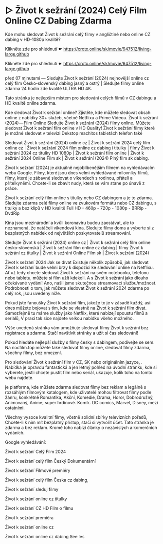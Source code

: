 # ▷ Život k sežrání (2024) Celý Film Online CZ Dabing Zdarma


Kde mohu sledovat Život k sežrání celý filmy v angličtině nebo online CZ dabing v HD-1080p kvalitě?

 

 

 

Klikněte zde pro shlédnutí ☛ https://crotx.online/sk/movie/947512/living-large.github

Klikněte zde pro shlédnutí ☛ https://crotx.online/sk/movie/947512/living-large.github

 

 

 

před 07 minutami — Sledujte Život k sežrání (2024) nejnovější online cz celý film Česko-slovenský dabing jasný a ostrý | Sledujte filmy online zdarma 24 hodin zde kvalitě ULTRA HD 4K.


Tato stránka je nejlepším místem pro sledování celých filmů v CZ dabingu a HD kvalitě online zdarma.


Kde sledovat Život k sežrání online? Zjistěte, kde můžete sledovat obsah online z nabídky 30+ služeb, včetně Netflixu a Prime Videou. Život k sežrání (2024) — Film Online Sledujte Život k sežrání (2024) filmy online. Můžete sledovat Život k sežrání film online v HD Quality! Život k sežrání filmy které je možné sledovat v televizi Dekstop machitos tabletách telefon také


Sledovat Život k sežrání (2024) online cz | Život k sežrání 2024 celý film online cz | Život k sežrání 2024 film online cz dabing i titulky | filmy Život k sežrání 2024 cz titulky HD 1080p | Život k sežrání film online | Život k sežrání 2024 Online Film sk | Život k sežrání (2024) Plný film sk dabing.


Život k sežrání (2024) je aktuálně nejoblíbenějším filmem na vyhledávacím webu Google. Filmy, které jsou dnes velmi vyhledávané milovníky filmů, filmy, které je zábavné sledovat o víkendech s rodinou, přáteli a přítelkyněmi. Chcete-li se zbavit nudy, která se vám stane po únavě z práce.


Život k sežrání celý film online s titulky nebo CZ dabingem a je to zdarma. Sledujte zdarma celé filmy online ve zvukovém formátu nebo CZ dabingu, s titulky a bez klipů v HD kvalitě Full HD - 460p - 720p - 1080p - BRRip - DvdRip


Kina jsou mezinárodní a kvůli koronaviru budou zaostávat, ale to neznamená, že natáčeli víkendová kina. Sledujte filmy doma a vyberte si z bezplatných nabídek od největších poskytovatelů streamování.


Sledujte Život k sežrání (2024) online cz | Život k sežrání celý film online česko-slovenská | Život k sežrání film online cz dabing | filmy Život k sežrání cz titulky | Život k sežrání Online Film sk | Život k sežrání (2024)


Život k sežrání 2024 Jak se dívat Existuje několik způsobů, jak sledovat Život k sežrání bude velmi brzy k dispozici ke sledování online na Netflixu. Ať už tedy chcete sledovat Život k sežrání na svém notebooku, telefonu nebo tabletu, můžete si film užít kdekoli. A s Život k sežrání jako dlouho očekávané vydání! Ano, našli jsme skutečnou streamovací službu/možnost. Podrobnosti o tom, jak můžete sledovat Život k sežrání 2024 zdarma po celý rok, jsou uvedeny níže.

Pokud jste fanoušky Život k sežrání film, jakože to je v zásadě každý, asi dnes můžete bojovat s tím, kde se vlastně na Život k sežrání film dívat. Samozřejmě tu máme služby jako Netflix, které nabízejí spoustu filmů a seriálů, V praxi tak sice najdete velkou nabídku všeho možného.


Výše uvedená stránka vám umožňuje sledovat filmy Život k sežrání bez registrace a zdarma. Stačí navštívit stránky a užít si čas sledování!


Pokud hledáte nejlepší služby s filmy česky s dabingem, podívejte se sem. Na nocfilm.top můžete také sledovat filmy online, sledovat filmy zdarma, všechny filmy, bez omezení.


Pro sledování Život k sežrání film v CZ, SK nebo originálním jazyce, . Nabídka je opravdu fantastická a jen letmý pohled na úvodní stránku, kde si vyberete, jestli chcete pustit film nebo seriál, ukazuje, kolik toho na tomto webu najdete.


je platforma, kde můžete zdarma sledovat filmy bez reklam a legálně s rozsáhlým filmovým katalogem, kde uživatelé mohou filtrovat filmy podle žánru, konkrétně Romantika, Akční, Komedie, Drama, Horor, Dobrodružný, Animovaný, Anime, super hrdinové. Komik. DC comics, Marvel, Disney, mezi ostatními.


Všechny vysoce kvalitní filmy, včetně solidní sbírky televizních pořadů, Chcete-li k nim mít bezplatný přístup, stačí si vytvořit účet. Tato stránka je zdarma a bez reklam. Kromě toho nabízí články o nezávislých a komerčních vydáních.


Google vyhledávání:

Život k sežrání Celý Film 2024

Život k sežrání celý film Český Dokumentární

Život k sežrání Filmové premiéry

Život k sežrání celý film Česka cz dabing,

Život k sežrání sleduj filmy

Život k sežrání online cz titulky

Život k sežrání CZ HD Film o filmu

Život k sežrání premiéra

Život k sežrání online cz

Život k sežrání online cz dabing See les
